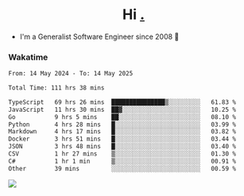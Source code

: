<h1 align="center">Hi <a href="https://www.hackerrank.com/erasmosaraujo">.</a></h1>
 
- I'm a Generalist Software Engineer  since 2008 🚀
<!--  
<p align="left">
  <a href="https://github.com/erasmosoares/github-readme-stats">
    <img
      align="center"
      src="https://github-readme-stats.vercel.app/api/top-langs/?username=erasmosoares&theme=radical&layout=compact"
    />
  </a>
  <a href="https://github.com/erasmosoares/github-readme-stats">
    [![Harlok's WakaTime stats](https://github-readme-stats.vercel.app/api/wakatime?username=ffflabs)](https://github.com/anuraghazra/github-readme-stats)
  </a>
</p>

<!--
 ### Repo 
 
<p align="left">
 <a href="https://github.com/erasmosoares/github-readme-stats">
    <img
      align="center"
      height="165"
      src="https://github-readme-stats.vercel.app/api/pin?username=erasmosoares&repo=sample-node&title_color=fff&icon_color=f9f9f9&text_color=9f9f9f&bg_color=151515"
    />
  </a>
  <a href="https://github.com/erasmosoares/github-readme-stats">
    <img
      align="center"
      height="165"
      src="https://github-readme-stats.vercel.app/api/pin?username=erasmosoares&repo=sample-node&title_color=fff&icon_color=f9f9f9&text_color=9f9f9f&bg_color=151515"
    />
  </a>
</p>
-->

 ### Wakatime 

<!--START_SECTION:waka-->

```txt
From: 14 May 2024 - To: 14 May 2025

Total Time: 111 hrs 38 mins

TypeScript   69 hrs 26 mins  ███████████████▒░░░░░░░░░   61.83 %
JavaScript   11 hrs 30 mins  ██▓░░░░░░░░░░░░░░░░░░░░░░   10.25 %
Go           9 hrs 5 mins    ██░░░░░░░░░░░░░░░░░░░░░░░   08.10 %
Python       4 hrs 28 mins   █░░░░░░░░░░░░░░░░░░░░░░░░   03.99 %
Markdown     4 hrs 17 mins   █░░░░░░░░░░░░░░░░░░░░░░░░   03.82 %
Docker       3 hrs 51 mins   █░░░░░░░░░░░░░░░░░░░░░░░░   03.44 %
JSON         3 hrs 48 mins   █░░░░░░░░░░░░░░░░░░░░░░░░   03.40 %
CSV          1 hr 27 mins    ▒░░░░░░░░░░░░░░░░░░░░░░░░   01.30 %
C#           1 hr 1 min      ▒░░░░░░░░░░░░░░░░░░░░░░░░   00.91 %
Other        39 mins         ░░░░░░░░░░░░░░░░░░░░░░░░░   00.59 %
```

<!--END_SECTION:waka-->

![](https://komarev.com/ghpvc/?username=erasmosoares&color=brightgreen)
